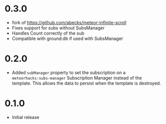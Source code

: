 # 0.3.0
- fork of https://github.com/abecks/meteor-infinite-scroll
- Fixes support for subs without SubsManager
- Handles Count correctly of the sub
- Compatible with ground:db if used with SubsManager

# 0.2.0
- Added `subManager` property to set the subscription on a `meteorhacks:subs-manager` Subscription Manager instead of the template. This allows the data to persist when the template is destroyed.

# 0.1.0
- Initial release